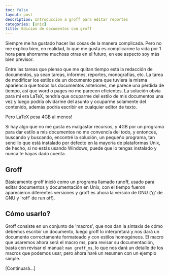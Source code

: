 ```yaml
---
toc: false
layout: post
description: Introducción a groff para editar reportes
categories: [unix]
title: Edición de documentos con groff
---
```

Siempre me ha gustado hacer las cosas de la manera complicada.
Pero no me explico bien, en realidad, lo que me gusta es complicarme la vida por 1 hora para ahorrarme muchoas otras en el futuro, en ese aspecto soy más bien previsor.

Entre las tareas que pienso que me quitan tiempo está la redacción de documentos, ya sean tareas, informes, reportes, monografías, etc. La tarea de modificar los estilos de un documento para que tuviera la misma apariencia que todos los documentos anteriores, me parece una pérdida de tiempo, así que word o pages no me parecen eficientes. La solución obvia para mí era LaTeX, tendría que ocuparme del estilo de mis documentos una vez y luego podría olvidarme del asunto y ocuparme solamente del contenido, además podría escribir en cualquier editor de texto.

Pero LaTeX pesa 4GB al menos!

Si hay algo que no me gusta es malgastar recursos, y 4GB por un programa para dar estilo a mis documentos no me convencía del todo, y entonces, buscando y buscando, encontré la solución, un pequeño programa, tan sencillo que está instalado por defecto en la mayoría de plataformas Unix, de hecho, si no estás usando Windows, puede que lo tengas instalado y nunca te hayas dado cuenta.

## Groff

Básicamente groff inició como un programa llamado runoff, usado para editar documentos y documentación en Unix, con el tiempo fueron aparecieron diferentes versiones y groff es ahora la versión de GNU ('g' de GNU y 'roff' de run off).

## Cómo usarlo?

Groff consiste en un conjunto de 'macros', que nos dan la sintaxis de cómo debemos escribir un documento, luego groff lo interpretará y nos dará un documento correctamente formateado y con estilos homogéneos.
El macro que usaremos ahora será el macro ms, para revisar su documentación, basta con revisar el manual: `man groff_ms`, lo que nos dará un detalle de los macros que podemos usar, pero ahora haré un resumen con un ejemplo simple.

[Continuará...]

